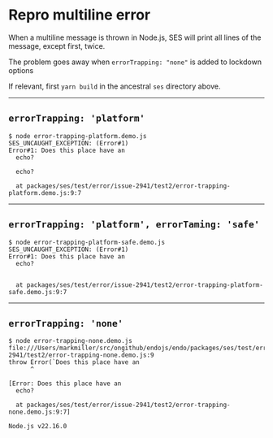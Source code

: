 # Repro multiline error

When a multiline message is thrown in Node.js, SES will print all lines of the message, except first, twice.

The problem goes away when `errorTrapping: "none"` is added to lockdown options

If relevant, first `yarn build` in the ancestral `ses` directory above.

---
## `errorTrapping: 'platform'`

```
$ node error-trapping-platform.demo.js
SES_UNCAUGHT_EXCEPTION: (Error#1)
Error#1: Does this place have an
  echo?

  echo?

  at packages/ses/test/error/issue-2941/test2/error-trapping-platform.demo.js:9:7
```

---
## `errorTrapping: 'platform', errorTaming: 'safe'`

```
$ node error-trapping-platform-safe.demo.js
SES_UNCAUGHT_EXCEPTION: (Error#1)
Error#1: Does this place have an
  echo?


  at packages/ses/test/error/issue-2941/test2/error-trapping-platform-safe.demo.js:9:7
```

---

## `errorTrapping: 'none'`

```
$ node error-trapping-none.demo.js
file:///Users/markmiller/src/ongithub/endojs/endo/packages/ses/test/error/issue-2941/test2/error-trapping-none.demo.js:9
throw Error(`Does this place have an
      ^

[Error: Does this place have an
  echo?

  at packages/ses/test/error/issue-2941/test2/error-trapping-none.demo.js:9:7]

Node.js v22.16.0
```
